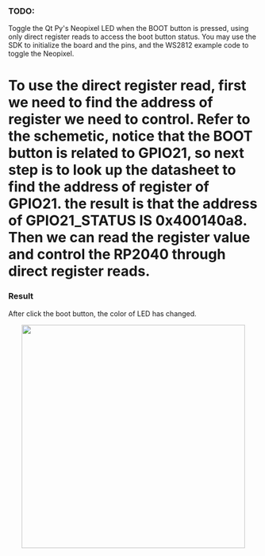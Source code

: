 ### TODO:

Toggle the Qt Py's Neopixel LED when the BOOT button is pressed, using only direct register reads to access the boot button status. You may use the SDK to initialize the board and the pins, and the WS2812 example code to toggle the Neopixel. 


To use the direct register read, first we need to find the address of register we need to control.
Refer to the schemetic, notice that the BOOT button is related to GPIO21, so next step is to look up the datasheet to find the address of register of GPIO21. the result is that the address of GPIO21_STATUS IS 0x400140a8. Then we can read the register value and control the RP2040 through direct register reads.
=======

### Result

After click the boot button, the color of LED has changed.

<div align=center>
<img src="https://github.com/lihzhao14/ese5190_lab2B_part1-10/blob/main/01_registers/image/1.gif" width="450">  
</div>
